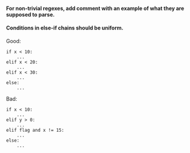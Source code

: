 #### For non-trivial regexes, add comment with an example of what they are supposed to parse.


#### Conditions in else-if chains should be uniform.

Good:
```
if x < 10:
    ...
elif x < 20:
    ...
elif x < 30:
    ...
else:
    ...
```
Bad:
```
if x < 10:
    ...
elif y > 0:
    ...
elif flag and x != 15:
    ...
else:
    ...
```

